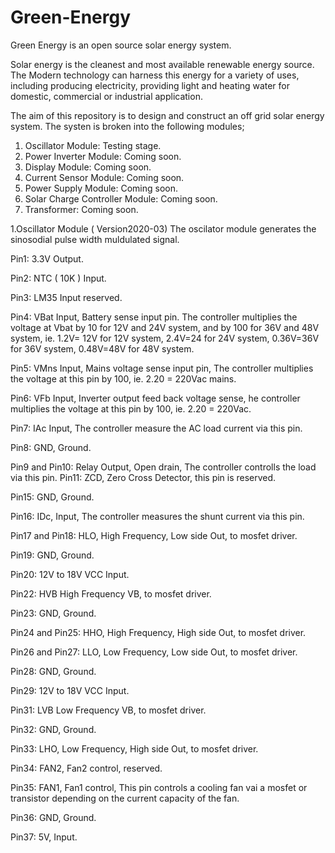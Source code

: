 # Green-Energy
Green Energy is an open source solar energy system.

Solar energy is the cleanest and most available renewable energy source. The Modern technology can harness this energy for a variety of uses, including producing electricity, providing light and heating water for domestic, commercial or industrial application.

The aim of this repository is to design and construct an off grid solar energy system. The systen is broken into the following modules;
1. Oscillator Module: Testing stage.
2. Power Inverter Module: Coming soon.
3. Display Module: Coming soon.
4. Current Sensor Module: Coming soon.
5. Power Supply Module: Coming soon.
6. Solar Charge Controller Module: Coming soon.
7. Transformer: Coming soon.

1.Oscillator  Module ( Version2020-03) The oscilator module generates the sinosodial pulse width  muldulated signal.

Pin1: 3.3V Output. 

Pin2: NTC ( 10K ) Input.

Pin3: LM35 Input reserved.

Pin4: VBat Input, Battery sense input pin. The controller multiplies the voltage at Vbat by 10 for 12V and 24V system, and by 100 for         36V and 48V system, ie. 1.2V= 12V for 12V system, 2.4V=24 for 24V system, 0.36V=36V for 36V system, 0.48V=48V for 48V system. 

Pin5: VMns Input, Mains voltage sense input pin, The controller multiplies the voltage at this pin by 100, ie. 2.20 = 220Vac mains.

Pin6: VFb Input, Inverter output feed back voltage sense, he controller multiplies the voltage at this pin by 100, ie. 2.20 = 220Vac. 

Pin7: IAc Input, The controller measure the AC load current via this pin. 

Pin8: GND, Ground.

Pin9 and Pin10: Relay Output, Open drain, The controller controlls the load via this pin.
Pin11: ZCD, Zero Cross Detector, this pin is reserved.

Pin15: GND, Ground.

Pin16: IDc, Input, The controller measures the shunt current via this pin.

Pin17 and Pin18: HLO, High Frequency, Low side Out, to mosfet driver.

Pin19: GND, Ground.

Pin20: 12V to 18V VCC Input.

Pin22: HVB High Frequency VB, to mosfet driver.

Pin23: GND, Ground.

Pin24 and Pin25: HHO, High Frequency, High side Out, to mosfet driver. 

Pin26 and Pin27: LLO, Low Frequency, Low side Out, to mosfet driver. 

Pin28: GND, Ground.

Pin29: 12V to 18V VCC Input.

Pin31: LVB Low Frequency VB, to mosfet driver.

Pin32: GND, Ground.

Pin33: LHO, Low Frequency, High side Out, to mosfet driver. 

Pin34: FAN2, Fan2 control, reserved.

Pin35: FAN1, Fan1 control, This pin controls a cooling fan vai a mosfet or transistor depending on the current capacity of the fan.

Pin36: GND, Ground.

Pin37: 5V, Input.










